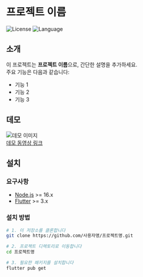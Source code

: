 # 프로젝트 이름

![License](https://img.shields.io/badge/license-MIT-blue.svg)
![Language](https://img.shields.io/badge/language-Dart-blue)

## 소개

이 프로젝트는 **프로젝트 이름**으로, 간단한 설명을 추가하세요.  
주요 기능은 다음과 같습니다:
- 기능 1
- 기능 2
- 기능 3

## 데모

![데모 이미지](https://via.placeholder.com/800x400.png?text=Demo+Image)  
[데모 동영상 링크](https://example.com)

## 설치

### 요구사항
- [Node.js](https://nodejs.org/) >= 16.x
- [Flutter](https://flutter.dev/) >= 3.x

### 설치 방법

```bash
# 1. 이 저장소를 클론합니다
git clone https://github.com/사용자명/프로젝트명.git

# 2. 프로젝트 디렉토리로 이동합니다
cd 프로젝트명

# 3. 필요한 패키지를 설치합니다
flutter pub get


 
 
